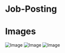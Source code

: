 # Job-Posting

# Images
![Image](https://github.com/user-attachments/assets/c1ff3ffb-eafe-4884-8398-38e4ca888120)
![Image](https://github.com/user-attachments/assets/370a785e-1514-4fcd-8a13-77c54cbc1503)
![Image](https://github.com/user-attachments/assets/b67ec877-5ef8-4e94-ae58-844b64f97094)
